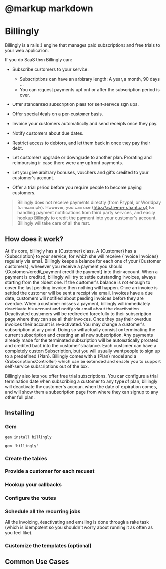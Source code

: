 # @markup markdown

# Billingly

Billingly is a rails 3 engine that manages paid subscriptions and free trials to your web application. 

If you do SaaS then Billingly can:

* Subscribe customers to your service:
  * Subscriptions can have an arbitrary length: A year, a month, 90 days ...
  * You can request payments upfront or after the subscription period is over.

* Offer standarized subscription plans for self-service sign ups.

* Offer special deals on a per-customer basis.

* Invoice your customers automatically and send receipts once they pay.

* Notify customers about due dates.

* Restrict access to debtors, and let them back in once they pay their debt.

* Let customers upgrade or downgrade to another plan. Prorating and reimbursing in case there were any upfront payments.

* Let you give arbitrary bonuses, vouchers and gifts credited to your customer's account.

* Offer a trial period before you require people to become paying customers.

> Billingly does not receive payments directly (from Paypal, or Worldpay for example). However, you can use {http://activemerchant.org} for handling payment notifications from third party services, and easily hookup Billingly to credit the payment into your customer's account. Billingly will take care of all the rest.

## How does it work?

At it's core, billingly has a {Customer} class. A {Customer} has a {Subscription} to your service, for which she will receive {Invoice Invoices} regularly via email.
Billingly keeps a balance for each one of your {Customer customers}, whenever you receive a payment you should {Customer#credit_payment credit the payment} into their account.
When a payment is credited, billingly will try to settle outstanding invoices, always starting from the oldest one. If the customer's balance is not enough to cover the last pending invoice then nothing will happen.
Once an invoice is settled the customer will be sent a receipt via email. 
Invoices have a due date, customers will notified about pending invoices before they are overdue. When a customer misses a payment, billingly will immediately deactivate his account and notify via email about the deactivation.
Deactivated customers will be redirected forcefully to their subscription page where they can see all their invoices. Once they pay their overdue invoices their account is re-activated.
You may change a customer's subscription at any point. Doing so will actually consist on terminating the current subscription and creating an all new subscription. Any payments already made for the terminated subscription will be automatically prorated and credited back into the customer's balance.
Each customer can have a completely custom Subscription, but you will usually want people to sign up to a predefined {Plan}. Billingly comes with a {Plan} model and a {SubscriptionsController} which can be extended and enable you to support self-service subscriptions out of the box.

Billingly also lets you offer free trial subscriptions. You can configure a trial termination date when subscribing a customer to any type of plan, billingly will deactivate the customer's account when the date of expiration comes, and will show them a subscription page from where they can signup to any other full plan.

## Installing

### Gem

    gem install billingly

    gem 'billingly'

### Create the tables

### Provide a customer for each request

### Hookup your callbacks

### Configure the routes

### Schedule all the recurring jobs
All the invoicing, deactivating and emailing is done through a rake task (which is idempotent so you shouldn't worry about running it as often as you feel like).

### Customize the templates (optional)

## Common Use Cases
